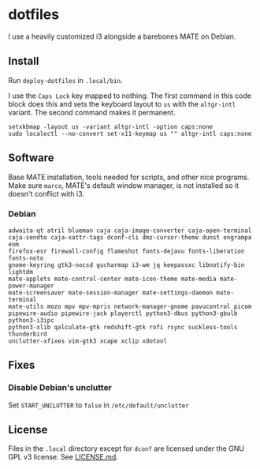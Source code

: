 # dotfiles

I use a heavily customized i3 alongside a barebones MATE on Debian.

## Install

Run `deploy-dotfiles` in `.local/bin`.

I use the `Caps Lock` key mapped to nothing.  The first command in this code
block does this and sets the keyboard layout to `us` with the `altgr-intl`
variant.  The second command makes it permanent.
```
setxkbmap -layout us -variant altgr-intl -option caps:none
sudo localectl --no-convert set-x11-keymap us "" altgr-intl caps:none
```

## Software

Base MATE installation, tools needed for scripts, and other nice programs.
Make sure `marco`, MATE's default window manager, is not installed so it
doesn't conflict with i3.

### Debian

```
adwaita-qt atril blueman caja caja-image-converter caja-open-terminal
caja-sendto caja-xattr-tags dconf-cli dmz-cursor-theme dunst engrampa eom
firefox-esr firewall-config flameshot fonts-dejavu fonts-liberation fonts-noto
gnome-keyring gtk3-nocsd gucharmap i3-wm jq keepassxc libnotify-bin lightdm
mate-applets mate-control-center mate-icon-theme mate-media mate-power-manager
mate-screensaver mate-session-manager mate-settings-daemon mate-terminal
mate-utils mozo mpv mpv-mpris network-manager-gnome pavucontrol picom
pipewire-audio pipewire-jack playerctl python3-dbus python3-gbulb python3-i3ipc
python3-xlib qalculate-gtk redshift-gtk rofi rsync suckless-tools thunderbird
unclutter-xfixes vim-gtk3 xcape xclip xdotool
```

## Fixes

### Disable Debian's unclutter

Set `START_UNCLUTTER` to `false` in `/etc/default/unclutter`

## License

Files in the `.local` directory except for `dconf` are licensed under the GNU
GPL v3 license.  See [LICENSE.md](LICENSE.md).
